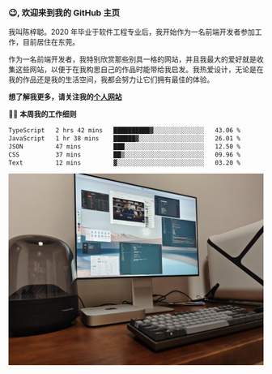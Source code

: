 ### 😉, 欢迎来到我的 GitHub 主页

我叫陈梓聪。2020 年毕业于软件工程专业后，我开始作为一名前端开发者参加工作，目前居住在东莞。

作为一名前端开发者，我特别欣赏那些别具一格的网站，并且我最大的爱好就是收集这些网站，以便于在我构思自己的作品时能带给我启发。我热爱设计，无论是在我的作品还是我的生活空间，我都会努力让它们拥有最佳的体验。

**想了解我更多，请关注我的[个人网站](https://leoku.top)**

🧑‍💻 **本周我的工作细则**
<!--START_SECTION:waka-->
```text
TypeScript   2 hrs 42 mins   ██████████▓░░░░░░░░░░░░░░   43.06 % 
JavaScript   1 hr 38 mins    ██████▓░░░░░░░░░░░░░░░░░░   26.01 % 
JSON         47 mins         ███░░░░░░░░░░░░░░░░░░░░░░   12.50 % 
CSS          37 mins         ██▒░░░░░░░░░░░░░░░░░░░░░░   09.96 % 
Text         12 mins         ▓░░░░░░░░░░░░░░░░░░░░░░░░   03.20 % 
```
<!--END_SECTION:waka-->

![desktop](./mine.jpg)

